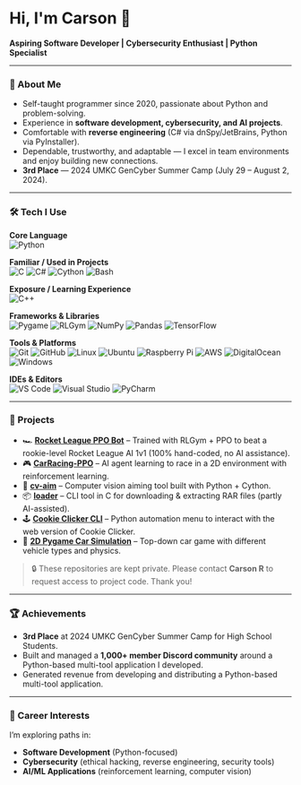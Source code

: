 # Hi, I'm Carson 👋

**Aspiring Software Developer | Cybersecurity Enthusiast | Python Specialist**

---

### 🧩 About Me
- Self-taught programmer since 2020, passionate about Python and problem-solving.  
- Experience in **software development, cybersecurity, and AI projects**.  
- Comfortable with **reverse engineering** (C# via dnSpy/JetBrains, Python via PyInstaller).  
- Dependable, trustworthy, and adaptable — I excel in team environments and enjoy building new connections.  
- **3rd Place** — 2024 UMKC GenCyber Summer Camp (July 29 – August 2, 2024).  

---

### 🛠️ Tech I Use

**Core Language**  
![Python](https://img.shields.io/badge/-Python-3776AB?logo=python&logoColor=white)  

**Familiar / Used in Projects**  
![C](https://img.shields.io/badge/-C-00599C?logo=c&logoColor=white)
![C#](https://img.shields.io/badge/-C%23-239120?logo=c-sharp&logoColor=white)
![Cython](https://img.shields.io/badge/-Cython-FE7A16?logo=python&logoColor=white)
![Bash](https://img.shields.io/badge/-Bash-4EAA25?logo=gnubash&logoColor=white)  

**Exposure / Learning Experience**  
![C++](https://img.shields.io/badge/-C++-00599C?logo=cplusplus&logoColor=white)  

**Frameworks & Libraries**  
![Pygame](https://img.shields.io/badge/-Pygame-3776AB?logo=python&logoColor=white)
![RLGym](https://img.shields.io/badge/-RLGym-0A66C2?logo=python&logoColor=white)
![NumPy](https://img.shields.io/badge/-NumPy-013243?logo=numpy&logoColor=white)
![Pandas](https://img.shields.io/badge/-Pandas-150458?logo=pandas&logoColor=white)
![TensorFlow](https://img.shields.io/badge/-TensorFlow-FF6F00?logo=tensorflow&logoColor=white)

**Tools & Platforms**  
![Git](https://img.shields.io/badge/Git-F05032?logo=git&logoColor=white)
![GitHub](https://img.shields.io/badge/-GitHub-181717?logo=github&logoColor=white)
![Linux](https://img.shields.io/badge/-Linux-FCC624?logo=linux&logoColor=black)
![Ubuntu](https://img.shields.io/badge/-Ubuntu-E95420?logo=ubuntu&logoColor=white)
![Raspberry Pi](https://img.shields.io/badge/-Raspberry%20Pi-A22846?logo=raspberrypi&logoColor=white)
![AWS](https://img.shields.io/badge/-AWS-232F3E?logo=amazon-aws&logoColor=white)
![DigitalOcean](https://img.shields.io/badge/-DigitalOcean-0080FF?logo=digitalocean&logoColor=white)
![Windows](https://img.shields.io/badge/-Windows-0078D6?logo=windows&logoColor=white)

**IDEs & Editors**  
![VS Code](https://img.shields.io/badge/-VS%20Code-007ACC?logo=visual-studio-code&logoColor=white)
![Visual Studio](https://img.shields.io/badge/-Visual%20Studio-5C2D91?logo=visual-studio&logoColor=white)
![PyCharm](https://img.shields.io/badge/-PyCharm-000000?logo=pycharm&logoColor=white)

---
### 🚀 Projects
- 🏎 **[Rocket League PPO Bot](#)** – Trained with RLGym + PPO to beat a rookie-level Rocket League AI 1v1 (100% hand-coded, no AI assistance).  
- 🎮 **[CarRacing-PPO](#)** – AI agent learning to race in a 2D environment with reinforcement learning.  
- 🎯 **[cv-aim](#)** – Computer vision aiming tool built with Python + Cython.  
- 📦 **[loader](#)** – CLI tool in C for downloading & extracting RAR files (partly AI-assisted).  
- 🕹 **[Cookie Clicker CLI](#)** – Python automation menu to interact with the web version of Cookie Clicker.  
- 🚗 **[2D Pygame Car Simulation](#)** – Top-down car game with different vehicle types and physics.  

> 🔒 These repositories are kept private. Please contact **Carson R** to request access to project code. Thank you!  

---

### 🏆 Achievements
- **3rd Place** at 2024 UMKC GenCyber Summer Camp for High School Students.  
- Built and managed a **1,000+ member Discord community** around a Python-based multi-tool application I developed.
- Generated revenue from developing and distributing a Python-based multi-tool application.

---

### 🌱 Career Interests
I’m exploring paths in:  
- **Software Development** (Python-focused)  
- **Cybersecurity** (ethical hacking, reverse engineering, security tools)  
- **AI/ML Applications** (reinforcement learning, computer vision)  
